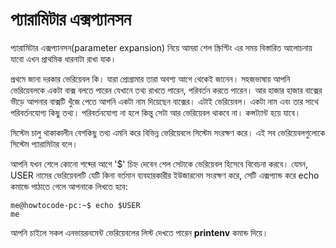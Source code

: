 # প্যারামিটার এক্সপ্যানসন #

প্যারামিটার এক্সপ্যানসন(parameter expansion) নিয়ে আমরা শেল স্ক্রিপ্টিং এর সময় বিস্তারিত আলোচনায় যাবো এখন প্রাথমিক ধারনাটা রাখা যাক।

প্রথমে জানা দরকার ভেরিয়েবল কি। যারা প্রোগ্রামার তারা অবশ্য আগে থেকেই জানেন। সহজভাষায় আপনি ভেরিয়েবলকে একটা বাক্স বলতে পারেন যেখানে তথ্য রাখতে পারেন, পরিবর্তন করতে পারেন। আর হাজার হাজার বাক্সের ভীড়ে আপনার বাক্সটি খুঁজে পেতে আপনি একটা নাম দিয়েছেন বাক্সের। এটাই ভেরিয়েবল। একটা নাম এবং তার সাথে পরিবর্তনযোগ্য কিছু তথ্য। পরিবর্তনযোগ্য না হলে কিন্তু সেটা আর ভেরিয়েবল থাকবে না। কন্সট্যান্ট হয়ে যাবে।

সিস্টেম চালু থাকাকালীন বেশকিছু তথ্য এমনি করে বিভিন্ন ভেরিয়েবলে সিস্টেম সংরক্ষণ করে। এই সব ভেরিয়েবলগুলোকে সিস্টেম প্যারামিটার বলে।

আপনি যখন শেলে কোনো শব্দের আগে '$' চিহ্ন দেবেন শেল সেটাকে ভেরিয়েবল হিসেবে বিবেচনা করবে। যেমন, USER নামের ভেরিয়েবলটি যেটি কিনা বর্তমান ব্যবহারকারীর ইউজারনেম সংরক্ষণ করে, সেটি এক্সপ্যান্ড করে echo কমান্ডে পাঠাতে গেলে আপনাকে লিখতে হবে:

```
me@howtocode-pc:~$ echo $USER
me
```

আপনি চাইলে সকল এনভায়রনমেন্ট ভেরিয়েবলের লিস্ট দেখতে পারেন **printenv** কমান্ড দিয়ে।